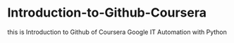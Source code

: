 # Introduction-to-Github-Coursera
this is Introduction to Github of Coursera Google IT Automation with Python
